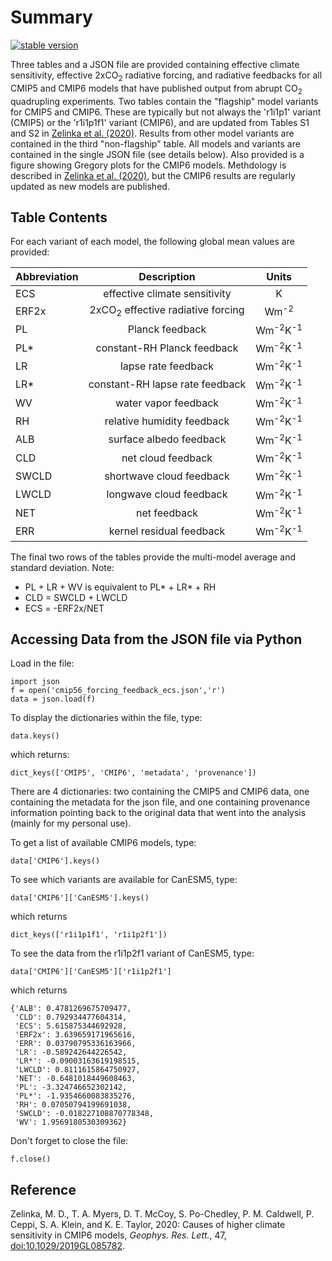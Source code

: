 # Summary 
[![stable version](https://img.shields.io/badge/Current%20version-1.3-brightgreen.svg)](https://github.com/mzelinka/cmip56_forcing_feedback_ecs/releases/tag/v1.3)

Three tables and a JSON file are provided containing effective climate sensitivity, effective 2xCO<sub>2</sub> radiative forcing, and radiative feedbacks for all CMIP5 and CMIP6 models that have published output from abrupt CO<sub>2</sub> quadrupling experiments. Two tables contain the "flagship" model variants for CMIP5 and CMIP6. These are typically but not always the 'r1i1p1' variant (CMIP5) or the 'r1i1p1f1' variant (CMIP6), and are updated from Tables S1 and S2 in [Zelinka et al. (2020)](https://agupubs.onlinelibrary.wiley.com/doi/10.1029/2019GL085782).  Results from other model variants are contained in the third "non-flagship" table. All models and variants are contained in the single JSON file (see details below).  Also provided is a figure showing Gregory plots for the CMIP6 models. Methdology is described in [Zelinka et al. (2020)](https://agupubs.onlinelibrary.wiley.com/doi/10.1029/2019GL085782), but the CMIP6 results are regularly updated as new models are published.

## Table Contents
For each variant of each model, the following global mean values are provided:

| Abbreviation  | Description  | Units  |
| ------------- |:-------------:|:-------------:|
| ECS           | effective climate sensitivity |                              K |
| ERF2x         | 2xCO<sub>2</sub> effective radiative forcing | Wm<sup>-2</sup> |    
| PL            | Planck feedback |                              Wm<sup>-2</sup>K<sup>-1</sup> |
| PL*           | constant-RH Planck feedback |                  Wm<sup>-2</sup>K<sup>-1</sup> |
| LR            | lapse rate feedback |                          Wm<sup>-2</sup>K<sup>-1</sup> |
| LR*           | constant-RH lapse rate feedback |              Wm<sup>-2</sup>K<sup>-1</sup> |
| WV            | water vapor feedback |                         Wm<sup>-2</sup>K<sup>-1</sup> |
| RH            | relative humidity feedback |                   Wm<sup>-2</sup>K<sup>-1</sup> |
| ALB           | surface albedo feedback |                      Wm<sup>-2</sup>K<sup>-1</sup> |
| CLD           | net cloud feedback |                           Wm<sup>-2</sup>K<sup>-1</sup> |
| SWCLD         | shortwave cloud feedback |                     Wm<sup>-2</sup>K<sup>-1</sup> |
| LWCLD         | longwave cloud feedback |                      Wm<sup>-2</sup>K<sup>-1</sup> |
| NET           | net feedback |                                 Wm<sup>-2</sup>K<sup>-1</sup> |
| ERR           | kernel residual feedback |                     Wm<sup>-2</sup>K<sup>-1</sup> |

The final two rows of the tables provide the multi-model average and standard deviation. 
Note: 
  * PL + LR + WV is equivalent to PL* + LR* + RH
  * CLD = SWCLD + LWCLD
  * ECS = -ERF2x/NET 
  

## Accessing Data from the JSON file via Python  
Load in the file:
```
import json
f = open('cmip56_forcing_feedback_ecs.json','r')
data = json.load(f)
```
To display the dictionaries within the file, type:
```
data.keys()
```
which returns:
```
dict_keys(['CMIP5', 'CMIP6', 'metadata', 'provenance'])
```
There are 4 dictionaries: two containing the CMIP5 and CMIP6 data, one containing the metadata for the json file, and one containing provenance information pointing back to the original data that went into the analysis (mainly for my personal use). 

To get a list of available CMIP6 models, type:
```
data['CMIP6'].keys() 
```
To see which variants are available for CanESM5, type:
```
data['CMIP6']['CanESM5'].keys()
```
which returns 
```
dict_keys(['r1i1p1f1', 'r1i1p2f1'])
```
To see the data from the r1i1p2f1 variant of CanESM5, type:
```
data['CMIP6']['CanESM5']['r1i1p2f1']
```
which returns 
```
{'ALB': 0.4781269675709477,
 'CLD': 0.792934477604314,
 'ECS': 5.615875344692928,
 'ERF2x': 3.639659171965616,
 'ERR': 0.03790795336163966,
 'LR': -0.589242644226542,
 'LR*': -0.09003163619198515,
 'LWCLD': 0.8111615864750927,
 'NET': -0.6481018449608463,
 'PL': -3.324746652302142,
 'PL*': -1.9354660083835276,
 'RH': 0.07050794199691038,
 'SWCLD': -0.018227108870778348,
 'WV': 1.9569180530309362}
```
Don't forget to close the file:
```
f.close()
```

## Reference
Zelinka, M. D., T. A. Myers, D. T. McCoy, S. Po-Chedley, P. M. Caldwell, P. Ceppi, S. A. Klein, and K. E. Taylor, 2020: Causes of higher climate sensitivity in CMIP6 models, <em>Geophys. Res. Lett.</em>, 47, [doi:10.1029/2019GL085782](https://agupubs.onlinelibrary.wiley.com/doi/10.1029/2019GL085782).
